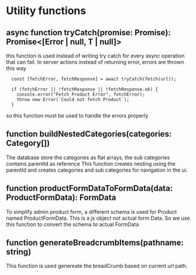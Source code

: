# Utility functions

## async function tryCatch<T>(promise: Promise<T>): Promise<[Error | null, T | null]> 

this function is used instead of writing try catch for every async operation that can fail. In server actions
instead of returning error, errors are thrown this way
```
  const [fetchError, fetchResponse] = await tryCatch(fetch(url));

  if (fetchError || !fetchResponse || !fetchResponse.ok) {
    console.error("Fetch Product Error", fetchError);
    throw new Error(`Could not fetch Product`);
  }
```
so this function must be used to handle the errors properly

## function buildNestedCategories(categories: Category[]) 

The database store the categories as flat arrays, the sub categories contains parentId as reference
This function creates nesting using the parentId and creates categories and sub categories for navigation
in the ui.

## function productFormDataToFormData(data: ProductFormData): FormData 

To simplify admin product form, a different schema is used for Product named ProductFormData. This is a js
object not actual form Data. So we use this function to convert the schema to actual FormData

## function generateBreadcrumbItems(pathname: string)

This function is used genereate the breadCrumb based on current url path.